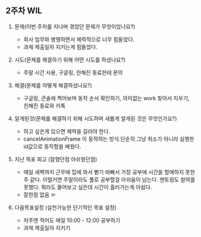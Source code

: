 ## 2주차 WIL

1. 문제(이번 주차를 지나며 겪었던 문제가 무엇이었나요?)
	- 회사 업무와 병행하면서 체력적으로 너무 힘들었다. 
 	- 과제 제출일자 지키는게 힘들었다.
   
2. 시도(문제를 해결하기 위해 어떤 시도를 하셨나요?)
	- 주말 시간 사용, 구글링, 친해진 동료한테 문의

3. 해결(문제를 어떻게 해결하셨나요?)
	- 구글링, 콘솔에 찍어보며 동작 순서 확인하기, 의미없는 work 찾아서 지우기, 친해진 동료와 카톡
   
4. 알게된것(문제를 해결하기 위해 시도하며 새롭게 알게된 것은 무엇인가요?)
	- 하고 싶은게 있으면 체력을 길러야 한다.
 	- cancelAnimationFrame 이 동작하는 방식.단순히 그냥 취소가 아니라 실행한 id값으로 동작함을 배웠다.

5. 지난 목표 회고 (잘했던점 아쉬웠던점)
	- 매일 새벽까지 근무에 집에 와서 뻗기 바빠서 가장 공부에 시간을 할애하지 못한 주 같다. 이럴거면 주말이라도 풀로 공부할걸 아쉬움이 남는다. 멘토링도 참여를 못했다. 뭐라도 물어보고 싶은데 시간이 흘러가는게 아쉽다.
	- 잘한점 없음 ㅠ
	
7. 다음목표설정 (실천가능한 단기적인 목표 설정)
	- 차주엔 적어도 매일 10:00 - 12:00 공부하기
 	- 과제 제출일자 지키기 
